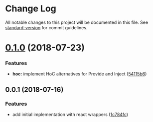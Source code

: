 # Change Log

All notable changes to this project will be documented in this file. See [standard-version](https://github.com/conventional-changelog/standard-version) for commit guidelines.

<a name="0.1.0"></a>

# [0.1.0](https://www.github.com/Hotell/rea-di/compare/v0.0.1...v0.1.0) (2018-07-23)

### Features

- **hoc:** implement HoC alternatives for Provide and Inject ([54115b6](https://www.github.com/Hotell/rea-di/commit/54115b6))

<a name="0.0.1"></a>

## 0.0.1 (2018-07-16)

### Features

- add initial implementation with react wrappers ([1c784fc](https://www.github.com/Hotell/read-di/commit/1c784fc))
